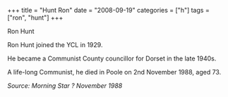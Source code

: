 +++
title = "Hunt Ron"
date = "2008-09-19"
categories = ["h"]
tags = ["ron", "hunt"]
+++

Ron Hunt

Ron Hunt joined the YCL in 1929.

He became a Communist County councillor for Dorset in the late 1940s.

A life-long Communist, he died in Poole on 2nd November 1988, aged 73.

_Source: Morning Star ? November 1988_
